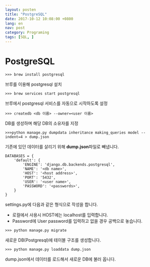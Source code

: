 ```yaml
---
layout: posten
title: "PostgreSQL"
date: 2017-10-12 10:08:00 +0800
lang: en
nav: post
category: Programing
tags: [SQL, ]
---
```


# PostgreSQL

```
>>> brew install postgresql
```
브루를 이용해 postgresql 설치

```
>>> brew services start postgresql
```
브루에서 postgresql 서비스를 자동으로 시작하도록 설정

```
>>> createdb <db 이름> --owner=<user 이름>
```
DB를 생성하며 해당 DB의 소유자를 지정


```
>>>python manage.py dumpdata inheritance making_queries model --indent=4 > dump.json

```
기존에 있던 데이터를 살리기 위해 **dump.json**파일로 빼냅니다.

```
DATABASES = {
    'default': {
        'ENGINE': 'django.db.backends.postgresql',
        'NAME': '<db name>',
        'HOST': '<host address>',
        'PORT': '5432',
        'USER': '<user name>',
        'PASSWORD': '<passwords>',
    }
}
```
settings.py에 다음과 같은 형식으로 작성을 합니다.


 - 로컬에서 사용시 HOST에는 localhost를 입력합니다.
 - Password에 User password를 입력하고 없을 경우 공백으로 놓습니다.

```
>>> python manage.py migrate
```
새로운 DB(Postgresql)에 테이블 구조를 생성합니다.

```
>>> python manage.py loaddata dump.json
```
dump.json에서 데이터를 로드해서 새로운 DB에 불러 옵니다.
